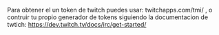 Para obtener el un token de twitch puedes usar:  twitchapps.com/tmi/ ,  o contruir tu propio generador de tokens siguiendo la documentacion de twtich: https://dev.twitch.tv/docs/irc/get-started/
